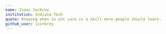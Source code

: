 ```yaml
---
name: Isaac Corbrey
institution: Indiana Tech
quote: Knowing when to not care is a skill more people should learn.
github_user: icorbrey
---
```

